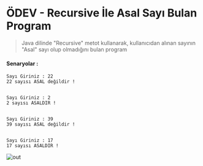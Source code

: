 # ÖDEV - Recursive İle Asal Sayı Bulan Program

> Java dilinde "Recursive" metot kullanarak, kullanıcıdan alınan sayının "Asal" sayı olup olmadığını bulan program

#### Senaryolar :

```
Sayı Giriniz : 22
22 sayısı ASAL değildir !


Sayı Giriniz : 2
2 sayısı ASALDIR !


Sayı Giriniz : 39
39 sayısı ASAL değildir !


Sayı Giriniz : 17
17 sayısı ASALDIR !
```
 
![out](https://user-images.githubusercontent.com/35347777/139586749-590535d7-1594-4b8f-9970-6aa6938cf9ad.gif)


